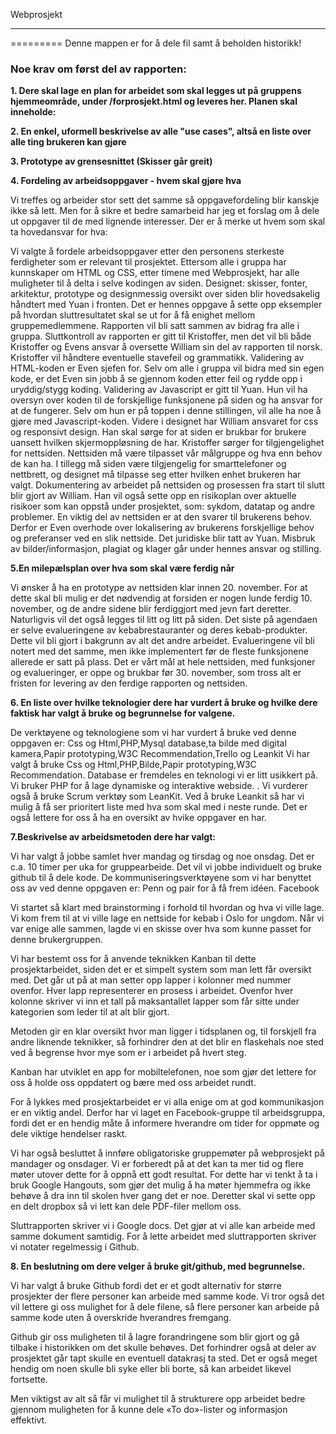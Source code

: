 Webprosjekt
_____________________________
=========
Denne mappen er for å dele fil samt å beholden historikk!


<h3>Noe krav om først del av rapporten:</h3>


<b>1. Dere skal lage en plan for arbeidet som skal legges ut på gruppens hjemmeområde, under /forprosjekt.html og leveres her.
Planen skal inneholde:</b>

<b>2. En enkel, uformell beskrivelse av alle "use cases", altså en liste over alle ting brukeren kan gjøre</b>


<b>3. Prototype av grensesnittet (Skisser går greit)</b>



<b>4. Fordeling av arbeidsoppgaver - hvem skal gjøre hva</b>

Vi treffes og arbeider stor sett det samme så oppgavefordeling blir kanskje ikke så lett.
Men for å sikre et bedre samarbeid har jeg et forslag om å dele ut oppgaver til de med lignende interesser. 
Der er å merke ut hvem som skal ta hovedansvar for hva:

Vi valgte å fordele arbeidsoppgaver etter den personens sterkeste ferdigheter som er relevant til prosjektet. Ettersom alle i gruppa har kunnskaper om HTML og CSS, etter timene med Webprosjekt, har alle muligheter til å delta i selve kodingen av siden.
Designet: skisser, fonter, arkitektur, prototype og designmessig oversikt over siden blir hovedsakelig håndtert med Yuan i fronten. Det er hennes oppgave å sette opp eksempler på hvordan sluttresultatet skal se ut for å få enighet mellom gruppemedlemmene.
Rapporten vil bli satt sammen av bidrag fra alle i gruppa. Sluttkontroll av rapporten er gitt til Kristoffer, men det vil bli både Kristoffer og Evens ansvar å oversette William sin del av rapporten til norsk. Kristoffer vil håndtere eventuelle stavefeil og grammatikk.
Validering av HTML-koden er Even sjefen for. Selv om alle i gruppa vil bidra med sin egen kode, er det Even sin jobb å se gjennom koden etter feil og rydde opp i uryddig/stygg koding. 
Validering av Javascript er gitt til Yuan. Hun vil ha oversyn over koden til de forskjellige funksjonene på siden og ha ansvar for at de fungerer. Selv om hun er på toppen i denne stillingen, vil alle ha noe å gjøre med Javascript-koden.
Videre i designet har William ansvaret for css og responsivt design. Han skal sørge for at siden er brukbar for brukere uansett hvilken skjermoppløsning de har.
Kristoffer sørger for tilgjengelighet for nettsiden. Nettsiden må være tilpasset vår målgruppe og hva enn behov de kan ha. I tillegg må siden være tilgjengelig for smarttelefoner og nettbrett, og designet må tilpasse seg etter hvilken enhet brukeren har valgt.
Dokumentering av arbeidet på nettsiden og prosessen fra start til slutt blir gjort av William. Han vil også sette opp en risikoplan over aktuelle risikoer som kan oppstå under prosjektet, som: sykdom, datatap og andre problemer.
En viktig del av nettsiden er at den svarer til brukerens behov. Derfor er Even overhode over lokalisering av brukerens forskjellige behov og preferanser ved en slik nettside.
Det juridiske blir tatt av Yuan. Misbruk av bilder/informasjon, plagiat og klager går under hennes ansvar og stilling.




<b>5.En milepælsplan over hva som skal være ferdig når </b>

Vi ønsker å ha en prototype av nettsiden klar innen 20. november. For at dette skal bli mulig er det nødvendig at forsiden er nogen lunde ferdig 10. november, og de andre sidene blir ferdiggjort med jevn fart deretter. Naturligvis vil det også legges til litt og litt på siden.
Det siste på agendaen er selve evalueringene av kebabrestauranter og deres kebab-produkter. Dette vil bli gjort i bakgrunn av alt det andre arbeidet. Evalueringene vil bli notert med det samme, men ikke implementert før de fleste funksjonene allerede er satt på plass.
Det er vårt mål at hele nettsiden, med funksjoner og evalueringer, er oppe og brukbar før 30. november, som tross alt er fristen for levering av den ferdige rapporten og nettsiden.


<b>6. En liste over hvilke teknologier dere har vurdert å bruke og hvilke dere faktisk har valgt å bruke og begrunnelse for valgene.</b>

De verktøyene og teknologiene som vi har vurdert å bruke ved denne oppgaven er:
Css og Html,PHP,Mysql database,ta bilde med digital kamera,Papir prototyping,W3C Recommendation,Trello og Leankit
Vi har valgt å bruke Css og Html,PHP,Bilde,Papir prototyping,W3C Recommendation. 
Database er fremdeles en teknologi vi er litt usikkert på. Vi bruker PHP for å lage dynamiske og interaktive webside. . Vi vurderer også å bruke Scrum verktøy som LeanKit. Ved å bruke Leankit så har vi mulig å få ser prioritert liste med hva som skal med i neste runde. Det er også lettere for oss å ha en oversikt av hvike oppgaver en har.

<b>7.Beskrivelse av arbeidsmetoden dere har valgt:</b>

Vi har valgt å jobbe samlet hver mandag og tirsdag og noe onsdag. Det er c.a. 10 timer per uka for gruppearbeide.
Det vil vi jobbe individuelt og bruke github til å dele kode. De kommuniseringsverktøyene som vi har benyttet oss av ved denne oppgaven er: 
Penn og pair for å få frem idéen.
Facebook 

Vi startet så klart med brainstorming i forhold til hvordan og hva vi ville lage. Vi kom frem til at vi ville lage en nettside for kebab i Oslo for ungdom. Når vi var enige alle sammen, lagde vi en skisse over hva som kunne passet for denne brukergruppen. 

Vi har bestemt oss for å anvende teknikken Kanban til dette prosjektarbeidet, siden det er et simpelt system som man lett får oversikt med. Det går ut på at man setter opp lapper i kolonner med nummer ovenfor. Hver lapp representerer en prosess i arbeidet. Ovenfor hver kolonne skriver vi inn et tall på maksantallet lapper som får sitte under kategorien som leder til at alt blir gjort. 

Metoden gir en klar oversikt hvor man ligger i tidsplanen og, til forskjell fra andre liknende teknikker, så forhindrer den at det blir en flaskehals noe sted ved å begrense hvor mye som er i arbeidet på hvert steg.

Kanban har utviklet en app for mobiltelefonen, noe som gjør det lettere for oss å holde oss oppdatert og bære med oss arbeidet rundt. 

For å lykkes med prosjektarbeidet er vi alla enige om at god kommunikasjon er en viktig andel. Derfor har vi laget en Facebook-gruppe til arbeidsgruppa, fordi det er en hendig måte å informere hverandre om tider for oppmøte og dele viktige hendelser raskt. 

Vi har også besluttet å innføre obligatoriske gruppemøter på webprosjekt på mandager og onsdager. Vi er forberedt på at det kan ta mer tid og flere møter utover dette for å oppnå ett godt resultat. For dette har vi tenkt å ta i bruk Google Hangouts, som gjør det mulig å ha møter hjemmefra og ikke behøve å dra inn til skolen hver gang det er noe. Deretter skal vi sette opp en delt dropbox så vi lett kan dele PDF-filer mellom oss.  

Sluttrapporten skriver vi i Google docs. Det gjør at vi alle kan arbeide med samme dokument samtidig. For å lette arbeidet med sluttrapporten skriver vi notater regelmessig i Github.


<b>8. En beslutning om dere velger å bruke git/github, med begrunnelse.</b>

Vi har valgt å bruke Github fordi det er et godt alternativ for større prosjekter der flere personer kan arbeide med samme kode. Vi tror også det vil lettere gi oss mulighet for å dele filene, så flere personer kan arbeide på samme kode uten å overskride hverandres fremgang. 

Github gir oss muligheten til å lagre forandringene som blir gjort og gå tilbake i historikken om det skulle behøves. Det forhindrer også at deler av prosjektet går tapt skulle en eventuell datakrasj ta sted. Det er også meget hendig om noen skulle bli syke eller bli borte, så kan arbeidet likevel fortsette.

Men viktigst av alt så får vi mulighet til å strukturere opp arbeidet bedre gjennom muligheten for å kunne dele «To do»-lister og informasjon effektivt.
